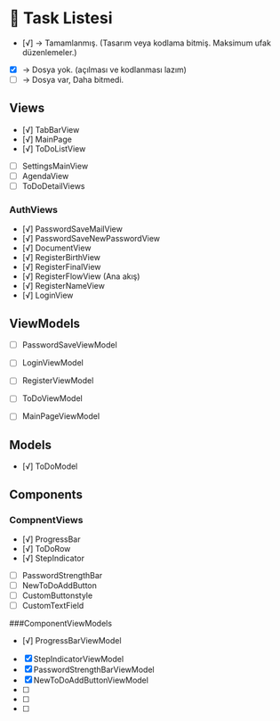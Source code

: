 # 🧾 Task Listesi
- [√] -> Tamamlanmış. (Tasarım veya kodlama bitmiş. Maksimum ufak düzenlemeler.)
- [x] -> Dosya yok. (açılması ve kodlanması lazım)
- [ ] -> Dosya var, Daha bitmedi.
## Views
- [√] TabBarView
- [√] MainPage 
- [√] ToDoListView  
- [ ] SettingsMainView
- [ ] AgendaView
- [ ] ToDoDetailViews

### AuthViews
- [√] PasswordSaveMailView
- [√] PasswordSaveNewPasswordView
- [√] DocumentView
- [√] RegisterBirthView
- [√] RegisterFinalView
- [√] RegisterFlowView (Ana akış)
- [√] RegisterNameView
- [√] LoginView

## ViewModels
- [ ] PasswordSaveViewModel
- [ ] LoginViewModel
- [ ] RegisterViewModel
- [ ] ToDoViewModel
- [ ] MainPageViewModel


## Models
- [√] ToDoModel

## Components
### CompnentViews
- [√] ProgressBar
- [√] ToDoRow
- [√] StepIndicator
- [ ] PasswordStrengthBar
- [ ] NewToDoAddButton
- [ ] CustomButtonstyle
- [ ] CustomTextField

###ComponentViewModels
- [√] ProgressBarViewModel
- [x] StepIndicatorViewModel
- [x] PasswordStrengthBarViewModel
- [x] NewToDoAddButtonViewModel
- [ ]   
- [ ]
- [ ]


